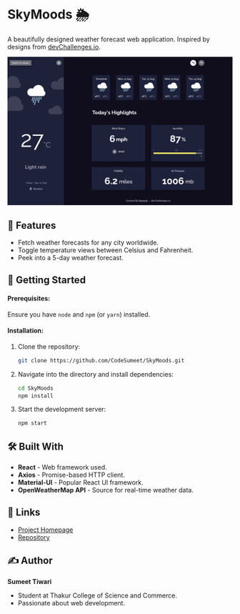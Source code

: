 # SkyMoods 🌦️

A beautifully designed weather forecast web application. Inspired by designs from [devChallenges.io](https://devChallenges.io).

![SkyMoods Screenshot](./public/images/Image.png)

## 🌟 Features

- Fetch weather forecasts for any city worldwide.
- Toggle temperature views between Celsius and Fahrenheit.
- Peek into a 5-day weather forecast.

## 🚀 Getting Started

#### Prerequisites:

Ensure you have `node` and `npm` (or `yarn`) installed.

#### Installation:

1. Clone the repository:

   ```bash
   git clone https://github.com/CodeSumeet/SkyMoods.git
   ```

2. Navigate into the directory and install dependencies:

   ```bash
   cd SkyMoods
   npm install
   ```

3. Start the development server:
   ```bash
   npm start
   ```

## 🛠 Built With

- **React** - Web framework used.
- **Axios** - Promise-based HTTP client.
- **Material-UI** - Popular React UI framework.
- **OpenWeatherMap API** - Source for real-time weather data.

## 🔗 Links

- [Project Homepage](https://skymoods.vercel.app)
- [Repository](https://github.com/CodeSumeet/SkyMoods)

## ✍️ Author

**Sumeet Tiwari**

- Student at Thakur College of Science and Commerce.
- Passionate about web development.
